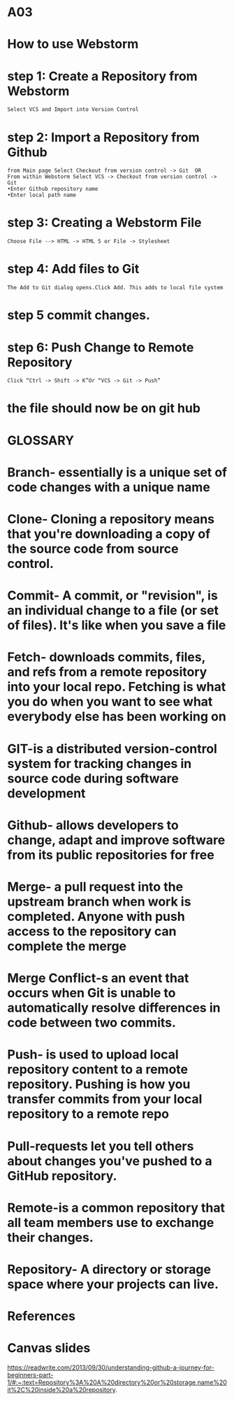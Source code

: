 # A03
# How to use Webstorm 
  # step 1: Create a Repository from Webstorm
    Select VCS and Import into Version Control
  # step 2: Import a Repository from Github
    from Main page Select Checkout from version control -> Git  OR
    From within Webstorm Select VCS -> Checkout from version control -> Git
    •Enter Github repository name 
    •Enter local path name
  # step 3: Creating a Webstorm File 
    Choose File --> HTML -> HTML 5 or File -> Stylesheet
  # step 4: Add files to Git
    The Add to Git dialog opens.Click Add. This adds to local file system
  # step 5 commit changes.
  # step 6: Push Change to Remote Repository
    Click “Ctrl -> Shift -> K”Or “VCS -> Git -> Push”
  # the file should now be on git hub
  
   # GLOSSARY 
# Branch- essentially is a unique set of code changes with a unique name
# Clone- Cloning a repository means that you're downloading a copy of the source code from source control. 
# Commit- A commit, or "revision", is an individual change to a file (or set of files). It's like when you save a file
# Fetch- downloads commits, files, and refs from a remote repository into your local repo. Fetching is what you do when you want to see what everybody else has been working on
# GIT-is a distributed version-control system for tracking changes in source code during software development
# Github- allows developers to change, adapt and improve software from its public repositories for free
# Merge- a pull request into the upstream branch when work is completed. Anyone with push access to the repository can complete the merge
# Merge Conflict-s an event that occurs when Git is unable to automatically resolve differences in code between two commits.
# Push- is used to upload local repository content to a remote repository. Pushing is how you transfer commits from your local repository to a remote repo
# Pull-requests let you tell others about changes you've pushed to a GitHub repository.
# Remote-is a common repository that all team members use to exchange their changes. 
# Repository- A directory or storage space where your projects can live.

# References 
 # Canvas slides
  https://readwrite.com/2013/09/30/understanding-github-a-journey-for-beginners-part-1/#:~:text=Repository%3A%20A%20directory%20or%20storage,name%20it%2C%20inside%20a%20repository.
  
  
